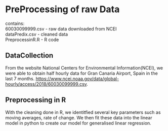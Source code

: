 # PreProcessing of raw Data
contains:</br>
  </t>60030099999.csv - raw data downloaded from NCEI</br>
  dataPredix.csv - cleaned data</br>
  PreprocessinR.R - R code</br>

## DataCollection
From the website National Centers for Environmental Information(NCEI), we were able to obtain half hourly data for Gran Canaria Airport, Spain in the last 7 months. https://www.ncei.noaa.gov/data/global-hourly/access/2018/60030099999.csv. 

## Preprocessing in R
With the cleaning done in R, we identitfied several key parameters such as moving averages, rate of change. We then fit these data into the linear model in python to create our model for generalised linear regression. 

